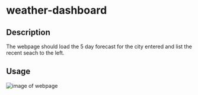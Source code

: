 # weather-dashboard

## Description

The webpage should load the 5 day forecast for the city entered and list the recent seach to the left.

## Usage

![image of webpage](./assets/Screenshot%202023-10-30%20at%208.56.04 PM.png)
